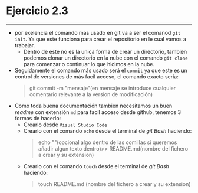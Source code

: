 # Ejercicio 2.3
---
+ por exelencia el comando mas usado en git va a ser el comanod `git init`. Ya que este funciona para crear el repositorio en le cual vamos a trabajar.  
  + Dentro de este no es la unica forma de crear un directorio, tambien podemos clonar un directorio en la nube con el comando `git clone` para comenzar o continuar lo que hicimos en la nube.
+ Seguidamente el comando más usado será el `commit` ya que este es un control de versiones de más facil acceso, el comando exacto seria:
    > git commit -m "mensaje"(en mensaje se introduce cualquier comentario relevante a la version de modificación)
+ Como toda buena documentación tambien necesitamos un buen *readme* con extensión `md` para facil acceso desde github, tenemos 3 formas de hacerlo:
  + Crearlo desde `Visual Studio Code`
  + Crearlo con el comando `echo` desde el terminal de *git Bash* haciendo:
    >echo ""(opcional algo dentro de las comillas si queremos añadir algun texto dentro)>> README.md(nombre del fichero a crear y su extension)
  + Crearlo con el comando `touch` desde el terminal de *git Bash* haciendo:
    >touch README.md (nombre del fichero a crear y su extension)

